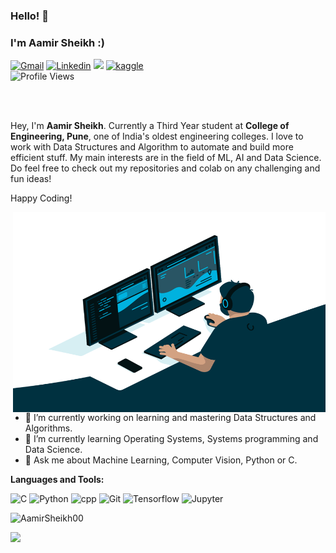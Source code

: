 ### Hello! 👋
### I'm Aamir Sheikh :)

<!-- Social icons section -->
<!-- View counter - https://github.com/DenverCoder1/Simple-View-Counter -->

[![Gmail](https://img.shields.io/badge/Gmail-BB001B?style=for-the-badge&logo=gmail&logoColor=white)](mailto:aamirgondia00@gmail.com)
[![Linkedin](https://img.shields.io/badge/LinkedIn-0e76a8?style=for-the-badge&logo=linkedin&logoColor=white)](https://www.linkedin.com/in/aamir-sheikh-431a601a5)
[![](https://img.shields.io/badge/Twitter-1DA1F2?style=for-the-badge&logo=twitter&logoColor=white)](https://twitter.com/AamirSheikh00at?s=08)
[![kaggle](https://img.shields.io/badge/Kaggle-008000?style=for-the-badge&logo=kaggle&logoColor=white)](https://www.kaggle.com/aamirarshadsheikh)
<br />
![Profile Views](https://komarev.com/ghpvc/?username=AamirSheikh00&color=ff8c00)

<br />
<br />

Hey, I'm <b>Aamir Sheikh</b>. Currently a Third Year student at <b>College of Engineering, Pune</b>, one of India's oldest engineering colleges. I love to work with Data Structures and Algorithm to automate and build more efficient stuff. My main interests are in the field of ML, AI and Data Science. 
Do feel free to check out my repositories and colab on any challenging and fun ideas!

Happy Coding!


<img align="right" alt="GIF" src="https://github.com/AamirSheikh00/AamirSheikh00/blob/main/code.gif?raw=true" width="500" height="320" />
  
- 🔭 I’m currently working on learning and mastering Data Structures and Algorithms.
- 🌱 I’m currently learning Operating Systems, Systems programming and Data Science.
- 💬 Ask me about Machine Learning, Computer Vision, Python or C.

**Languages and Tools:**  
<p>
  <img alt="C" src="https://img.shields.io/badge/C-00599C?style=for-the-badge&logo=c&logoColor=white"/>
<img alt="Python" src="https://img.shields.io/badge/Python-3776AB?style=for-the-badge&logo=python&logoColor=white"/>
  <img alt = "cpp" src="https://img.shields.io/badge/C++-cyan?style=for-the-badge&logo=c%2B%2B&logoColor=white">
  <img alt = "Git" src="https://img.shields.io/badge/git-black?style=for-the-badge&logo=git&logoColor=white">
  <img alt = "Tensorflow" src="https://img.shields.io/badge/TensorFlow-darkorange?style=for-the-badge&logo=tensorflow&logoColor=white">
  <img alt = "Jupyter" src="https://img.shields.io/badge/Jupyter-darkgreen?style=for-the-badge&logo=jupyter&logoColor=orange">
</p>


<p align="left"> <img src="https://github-readme-stats.vercel.app/api?username=AamirSheikh00&show_icons=true&theme=gotham" alt="AamirSheikh00" />

![](https://github-profile-summary-cards.vercel.app/api/cards/repos-per-language?username=AamirSheikh00&theme=default) 





<!---![Aamir's GitHub stats](https://github-readme-stats.vercel.app/api?username=AamirSheikh00&show_icons=true&include_all_commits=true)

AamirSheikh00/AamirSheikh00 is a ✨ special ✨ repository because its `README.md` (this file) appears on your GitHub profile.
You can click the Preview link to take a look at your changes.
--->

